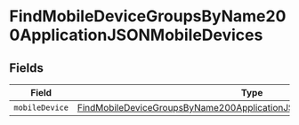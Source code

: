 # FindMobileDeviceGroupsByName200ApplicationJSONMobileDevices


## Fields

| Field                                                                                                                                                                         | Type                                                                                                                                                                          | Required                                                                                                                                                                      | Description                                                                                                                                                                   |
| ----------------------------------------------------------------------------------------------------------------------------------------------------------------------------- | ----------------------------------------------------------------------------------------------------------------------------------------------------------------------------- | ----------------------------------------------------------------------------------------------------------------------------------------------------------------------------- | ----------------------------------------------------------------------------------------------------------------------------------------------------------------------------- |
| `mobileDevice`                                                                                                                                                                | [FindMobileDeviceGroupsByName200ApplicationJSONMobileDevicesMobileDevice](../../models/operations/findmobiledevicegroupsbyname200applicationjsonmobiledevicesmobiledevice.md) | :heavy_minus_sign:                                                                                                                                                            | N/A                                                                                                                                                                           |